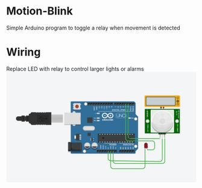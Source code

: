 # Motion-Blink
Simple Arduino program to toggle a relay when movement is detected  
# Wiring  
Replace LED with relay to control larger lights or alarms  
![Circuit](/Images/image1.png)
